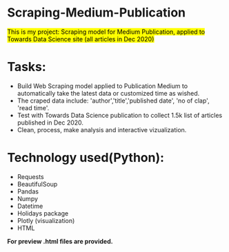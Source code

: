 # Scraping-Medium-Publication
<mark>This is my project: Scraping model for Medium Publication, applied to Towards Data Science site (all articles in Dec 2020)</mark>

# Tasks:
- Build Web Scraping model applied to Publication Medium to automatically take the latest data or customized time as wished.
- The craped data include: 'author','title','published date', 'no of clap', 'read time'.
- Test with Towards Data Science publication to collect 1.5k list of articles published in Dec 2020.
- Clean, process, make analysis and interactive vizualization.

# Technology used(Python): 
- Requests
- BeautifulSoup
- Pandas
- Numpy
- Datetime
- Holidays package
- Plotly (visualization)
- HTML

<b>For preview .html files are provided.</b>
